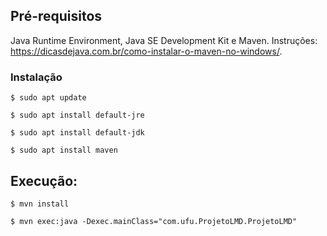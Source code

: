 
## Pré-requisitos

Java Runtime Environment, Java SE Development Kit e Maven.
Instruções: https://dicasdejava.com.br/como-instalar-o-maven-no-windows/.

### Instalação

```
$ sudo apt update
```
```
$ sudo apt install default-jre
```
```
$ sudo apt install default-jdk
```
```
$ sudo apt install maven
```

## Execução:
```
$ mvn install
```

```
$ mvn exec:java -Dexec.mainClass="com.ufu.ProjetoLMD.ProjetoLMD"
```
